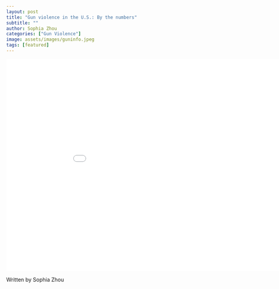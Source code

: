 ```yaml
---
layout: post
title: "Gun violence in the U.S.: By the numbers"
subtitle: ""
author: Sophia Zhou
categories: ["Gun Violence"]
image: assets/images/guninfo.jpeg
tags: [featured]
---
```


<iframe src="[https://docs.google.com/presentation/d/e/2PACX-1vSvrqCRR5NlMiqOCIwXPubK4LAMF7O8VVw02sCZNA8QFJEfzlMObqO-et-lbekS9HUbGXpS_YHGuHto/embed?start=false&loop=false&delayms=5000](https://drive.google.com/file/d/1G2NJMRcPhV1cUfJxzso73HWW_oKL75o_/view?usp=sharing)" frameborder="0" width="960" height="569" allowfullscreen="true" mozallowfullscreen="true" webkitallowfullscreen="true"></iframe>

Written by Sophia Zhou
